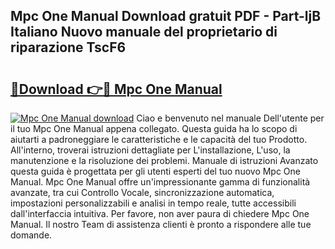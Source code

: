 ## Mpc One Manual Download gratuit PDF - Part-ljB Italiano Nuovo manuale del proprietario di riparazione TscF6

# <h2><a href="http://dfblt3.blite.top/?on=Mpc+One+Manual">🔗Download 👉🔴 Mpc One Manual</a></h2>

[![Mpc One Manual download](https://i.imgur.com/lujVjoI.png)](http://dfblt3.blite.top/?on=Mpc+One+Manual)
Ciao e benvenuto nel manuale Dell'utente per il tuo Mpc One Manual appena collegato. Questa guida ha lo scopo di aiutarti a padroneggiare le caratteristiche e le capacità del tuo Prodotto. All'interno, troverai istruzioni dettagliate per L'installazione, L'uso, la manutenzione e la risoluzione dei problemi. Manuale di istruzioni Avanzato questa guida è progettata per gli utenti esperti del tuo nuovo Mpc One Manual. Mpc One Manual offre un'impressionante gamma di funzionalità avanzate, tra cui Controllo Vocale, sincronizzazione automatica, impostazioni personalizzabili e analisi in tempo reale, tutte accessibili dall'interfaccia intuitiva. Per favore, non aver paura di chiedere Mpc One Manual. Il nostro Team di assistenza clienti è pronto a rispondere alle tue domande.
